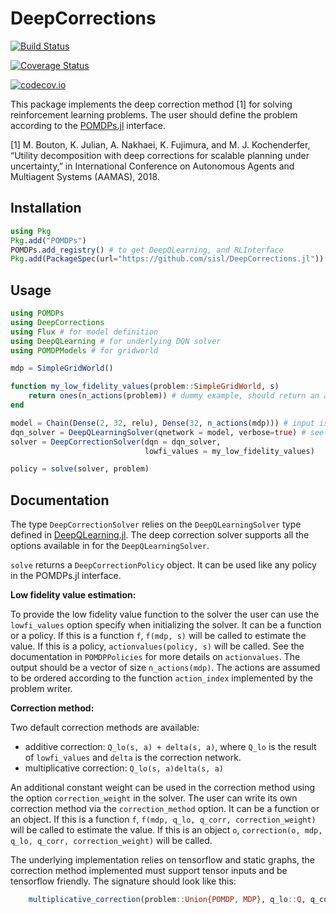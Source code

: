 # DeepCorrections

[![Build Status](https://travis-ci.org/sisl/DeepCorrections.jl.svg?branch=master)](https://travis-ci.org/sisl/DeepCorrections.jl)

[![Coverage Status](https://coveralls.io/repos/sisl/DeepCorrections.jl/badge.svg?branch=master&service=github)](https://coveralls.io/github/sisl/DeepCorrections.jl?branch=master)

[![codecov.io](http://codecov.io/github/sisl/DeepCorrections.jl/coverage.svg?branch=master)](http://codecov.io/github/sisl/DeepCorrections.jl?branch=master)

This package implements the deep correction method [1] for solving reinforcement learning problems. The user should define the problem according to the [POMDPs.jl](https://github.com/JuliaPOMDP/POMDPs.jl) interface. 

[1] M. Bouton, K. Julian, A. Nakhaei, K. Fujimura, and M. J. Kochenderfer, “Utility decomposition with deep corrections for scalable planning under uncertainty,” in International Conference on Autonomous Agents and Multiagent Systems (AAMAS), 2018. 

## Installation 

```julia
using Pkg
Pkg.add("POMDPs")
POMDPs.add_registry() # to get DeepQLearning, and RLInterface
Pkg.add(PackageSpec(url="https://github.com/sisl/DeepCorrections.jl"))
``` 

## Usage 

```julia 
using POMDPs
using DeepCorrections
using Flux # for model definition
using DeepQLearning # for underlying DQN solver
using POMDPModels # for gridworld

mdp = SimpleGridWorld()

function my_low_fidelity_values(problem::SimpleGridWorld, s)
    return ones(n_actions(problem)) # dummy example, should return an action value vector 
end

model = Chain(Dense(2, 32, relu), Dense(32, n_actions(mdp))) # input is 2 dimensional, x,y positions in grid world
dqn_solver = DeepQLearningSolver(qnetwork = model, verbose=true) # see DQN docs for all the parameters
solver = DeepCorrectionSolver(dqn = dqn_solver,
                              lowfi_values = my_low_fidelity_values)

policy = solve(solver, problem)
``` 

## Documentation 

The type `DeepCorrectionSolver` relies on the `DeepQLearningSolver` type defined in [DeepQLearning.jl](https://github.com/JuliaPOMDP/DeepQLearning.jl). The deep correction solver supports all the options available in  for the `DeepQLearningSolver`. 

`solve` returns a `DeepCorrectionPolicy` object. It can be used like any policy in the POMDPs.jl interface. 

**Low fidelity value estimation:**

To provide the low fidelity value function to the solver the user can use the `lowfi_values` option specify when initializing the solver. It can be a function or a policy. If this is a function `f`, `f(mdp, s)` will be called to estimate the value. If this is a policy, `actionvalues(policy, s)` will be called. See the documentation in `POMDPPolicies` for more details on `actionvalues`.
The output should be a vector of size `n_actions(mdp)`. The actions are assumed to be ordered according to the function `action_index` implemented by the problem writer.

**Correction method:**

Two default correction methods are available:
- additive correction: `Q_lo(s, a) + delta(s, a)`, where `Q_lo` is the result of `lowfi_values` and `delta` is the correction network.
- multiplicative correction: `Q_lo(s, a)delta(s, a)`

An additional constant weight can be used in the correction method using the option `correction_weight` in the solver. The user can write its own correction method via the `correction_method` option. It can be a function or an object. If this is a function `f`, `f(mdp, q_lo, q_corr, correction_weight)` will be called to estimate the value. If this is an object `o`, `correction(o, mdp, q_lo, q_corr, correction_weight)` will be called.

The underlying implementation relies on tensorflow and static graphs, the correction method implemented must support tensor inputs and be tensorflow friendly. The signature should look like this: 
```julia 
    multiplicative_correction(problem::Union{POMDP, MDP}, q_lo::Q, q_corr::Q, weight::Float64) where Q <:Union{Array{Float64}, Tensor}
```

